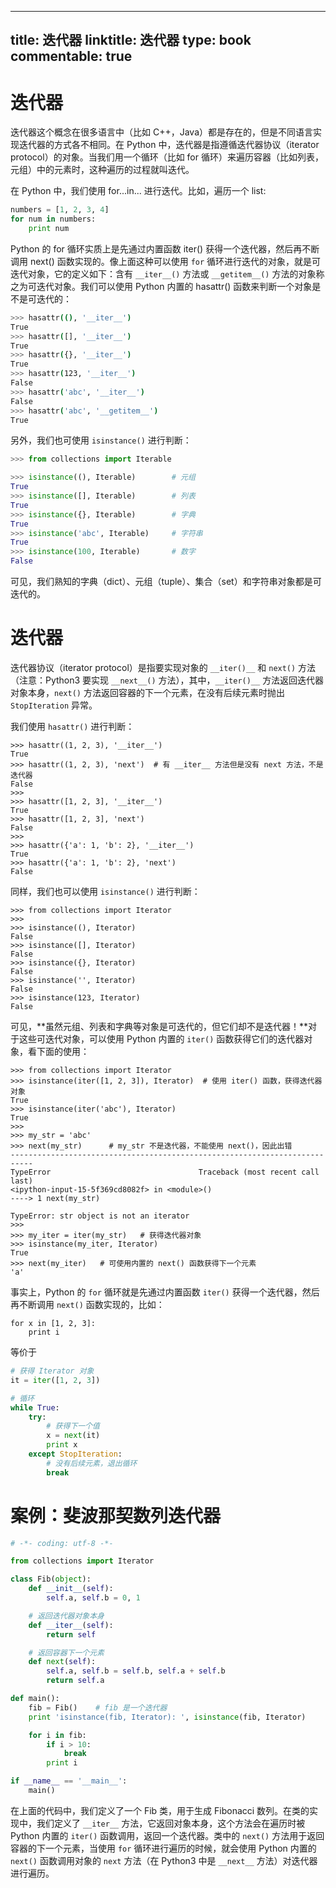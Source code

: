 
---
title: 迭代器
linktitle: 迭代器
type: book
commentable: true
---

# 迭代器

迭代器这个概念在很多语言中（比如 C++，Java）都是存在的，但是不同语言实现迭代器的方式各不相同。在 Python 中，迭代器是指遵循迭代器协议（iterator protocol）的对象。当我们用一个循环（比如 for 循环）来遍历容器（比如列表，元组）中的元素时，这种遍历的过程就叫迭代。

在 Python 中，我们使用 for...in... 进行迭代。比如，遍历一个 list:

```python
numbers = [1, 2, 3, 4]
for num in numbers:
    print num
```

Python 的 for 循环实质上是先通过内置函数 iter() 获得一个迭代器，然后再不断调用 next() 函数实现的。像上面这种可以使用 `for` 循环进行迭代的对象，就是可迭代对象，它的定义如下：含有 `__iter__()` 方法或 `__getitem__()` 方法的对象称之为可迭代对象。我们可以使用 Python 内置的 hasattr() 函数来判断一个对象是不是可迭代的：

```sh
>>> hasattr((), '__iter__')
True
>>> hasattr([], '__iter__')
True
>>> hasattr({}, '__iter__')
True
>>> hasattr(123, '__iter__')
False
>>> hasattr('abc', '__iter__')
False
>>> hasattr('abc', '__getitem__')
True
```

另外，我们也可使用 `isinstance()` 进行判断：

```python
>>> from collections import Iterable

>>> isinstance((), Iterable)        # 元组
True
>>> isinstance([], Iterable)        # 列表
True
>>> isinstance({}, Iterable)        # 字典
True
>>> isinstance('abc', Iterable)     # 字符串
True
>>> isinstance(100, Iterable)       # 数字
False
```

可见，我们熟知的字典（dict）、元组（tuple）、集合（set）和字符串对象都是可迭代的。

# 迭代器

迭代器协议（iterator protocol）是指要实现对象的 `__iter()__` 和 `next()` 方法（注意：Python3 要实现 `__next__()` 方法），其中，`__iter()__` 方法返回迭代器对象本身，`next()` 方法返回容器的下一个元素，在没有后续元素时抛出 `StopIteration` 异常。

我们使用 `hasattr()` 进行判断：

```
>>> hasattr((1, 2, 3), '__iter__')
True
>>> hasattr((1, 2, 3), 'next')  # 有 __iter__ 方法但是没有 next 方法，不是迭代器
False
>>>
>>> hasattr([1, 2, 3], '__iter__')
True
>>> hasattr([1, 2, 3], 'next')
False
>>>
>>> hasattr({'a': 1, 'b': 2}, '__iter__')
True
>>> hasattr({'a': 1, 'b': 2}, 'next')
False
```

同样，我们也可以使用 `isinstance()` 进行判断：

```
>>> from collections import Iterator
>>>
>>> isinstance((), Iterator)
False
>>> isinstance([], Iterator)
False
>>> isinstance({}, Iterator)
False
>>> isinstance('', Iterator)
False
>>> isinstance(123, Iterator)
False
```

可见，**虽然元组、列表和字典等对象是可迭代的，但它们却不是迭代器！**对于这些可迭代对象，可以使用 Python 内置的 `iter()` 函数获得它们的迭代器对象，看下面的使用：

```
>>> from collections import Iterator
>>> isinstance(iter([1, 2, 3]), Iterator)  # 使用 iter() 函数，获得迭代器对象
True
>>> isinstance(iter('abc'), Iterator)
True
>>>
>>> my_str = 'abc'
>>> next(my_str)      # my_str 不是迭代器，不能使用 next()，因此出错
---------------------------------------------------------------------------
TypeError                                 Traceback (most recent call last)
<ipython-input-15-5f369cd8082f> in <module>()
----> 1 next(my_str)

TypeError: str object is not an iterator
>>>
>>> my_iter = iter(my_str)   # 获得迭代器对象
>>> isinstance(my_iter, Iterator)
True
>>> next(my_iter)   # 可使用内置的 next() 函数获得下一个元素
'a'
```

事实上，Python 的 `for` 循环就是先通过内置函数 `iter()` 获得一个迭代器，然后再不断调用 `next()` 函数实现的，比如：

```
for x in [1, 2, 3]:
    print i
```

等价于

```python
# 获得 Iterator 对象
it = iter([1, 2, 3])

# 循环
while True:
    try:
        # 获得下一个值
        x = next(it)
        print x
    except StopIteration:
        # 没有后续元素，退出循环
        break
```

# 案例：斐波那契数列迭代器

```py
# -*- coding: utf-8 -*-

from collections import Iterator

class Fib(object):
    def __init__(self):
        self.a, self.b = 0, 1

    # 返回迭代器对象本身
    def __iter__(self):
        return self

    # 返回容器下一个元素
    def next(self):
        self.a, self.b = self.b, self.a + self.b
        return self.a

def main():
    fib = Fib()    # fib 是一个迭代器
    print 'isinstance(fib, Iterator): ', isinstance(fib, Iterator)

    for i in fib:
        if i > 10:
            break
        print i

if __name__ == '__main__':
    main()
```

在上面的代码中，我们定义了一个 Fib 类，用于生成 Fibonacci 数列。在类的实现中，我们定义了 `__iter__` 方法，它返回对象本身，这个方法会在遍历时被 Python 内置的 `iter()` 函数调用，返回一个迭代器。类中的 `next()` 方法用于返回容器的下一个元素，当使用 `for` 循环进行遍历的时候，就会使用 Python 内置的 `next()` 函数调用对象的 `next` 方法（在 Python3 中是 `__next__` 方法）对迭代器进行遍历。

    